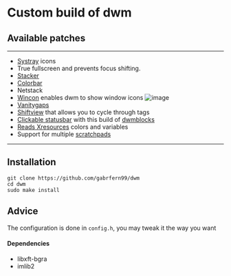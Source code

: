 # Custom build of dwm
## Available patches
***
- [Systray](https://dwm.suckless.org/patches/systray/) icons
- True fullscreen and prevents focus shifting.
- [Stacker](https://dwm.suckless.org/patches/stacker/)
- [Colorbar](https://dwm.suckless.org/patches/colorbar/)
- Netstack
- [Wincon](https://dwm.suckless.org/patches/winicon/) enables dwm to show window icons ![image](https://i.imgur.com/eKsNUSf.png)
- [Vanitygaps](https://dwm.suckless.org/patches/vanitygaps/)
- [Shiftview](https://dwm.suckless.org/patches/nextprev/) that allows you to cycle through tags
- [Clickable statusbar](https://dwm.suckless.org/patches/statuscmd/) with this build of [dwmblocks](https://github.com/LukeSmithxyz/dwmblocks)
- [Reads Xresources](https://dwm.suckless.org/patches/xresources/) colors and variables
- Support for multiple [scratchpads](https://dwm.suckless.org/patches/scratchpads/)
***

## Installation
```
git clone https://github.com/gabrfern99/dwm
cd dwm
sudo make install
```

## Advice

The configuration is done in `config.h`, you may tweak it the way you want

#### Dependencies
- libxft-bgra
- imlib2
